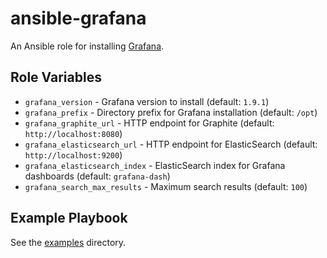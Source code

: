 # ansible-grafana

An Ansible role for installing [Grafana](http://grafana.org/).

## Role Variables

- `grafana_version` - Grafana version to install (default: `1.9.1`)
- `grafana_prefix` - Directory prefix for Grafana installation (default: `/opt`)
- `grafana_graphite_url` - HTTP endpoint for Graphite (default: `http://localhost:8080`)
- `grafana_elasticsearch_url` - HTTP endpoint for ElasticSearch (default: `http://localhost:9200`)
- `grafana_elasticsearch_index` - ElasticSearch index for Grafana dashboards (default: `grafana-dash`)
- `grafana_search_max_results` - Maximum search results (default: `100`)

## Example Playbook

See the [examples](./examples/) directory.

